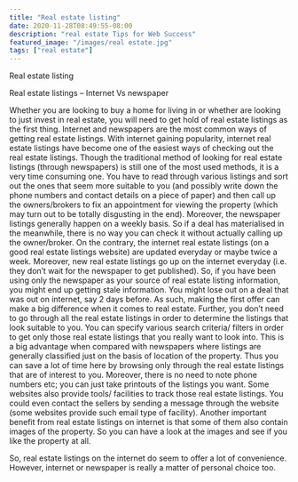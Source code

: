 ```yaml
---
title: "Real estate listing"
date: 2020-11-28T08:49:55-08:00
description: "real estate Tips for Web Success"
featured_image: "/images/real estate.jpg"
tags: ["real estate"]
---
```


Real estate listing

Real estate listings – Internet Vs newspaper

Whether you are looking to buy a home for living in or whether are looking to just invest in real estate, you will need to get hold of real estate listings as the first thing. Internet and newspapers are the most common ways of getting real estate listings.
With internet gaining popularity, internet real estate listings have become one of the easiest ways of checking out the real estate listings. Though the traditional method of looking for real estate listings (through newspapers) is still one of the most used methods, it is a very time consuming one. You have to read through various listings and sort out the ones that seem more suitable to you (and possibly write down the phone numbers and contact details on a piece of paper) and then call up the owners/brokers to fix an appointment for viewing the property (which may turn out to be totally disgusting in the end). Moreover, the newspaper listings generally happen on a weekly basis. So if a deal has materialised in the meanwhile, there is no way you can check it without actually calling up the owner/broker. On the contrary, the internet real estate listings (on a good real estate listings website) are updated everyday or maybe twice a week. Moreover, new real estate listings go up on the internet everyday (i.e. they don’t wait for the newspaper to get published). So, if you have been using only the newspaper as your source of real estate listing information, you might end up getting stale information. You might lose out on a deal that was out on internet, say 2 days before. As such, making the first offer can make a big difference when it comes to real estate. Further, you don’t need to go through all the real estate listings in order to determine the listings that look suitable to you. You can specify various search criteria/ filters in order to get only those real estate listings that you really want to look into. This is a big advantage when compared with newspapers where listings are generally classified just on the basis of location of the property. Thus you can save a lot of time here by browsing only through the real estate listings that are of interest to you. Moreover, there is no need to note phone numbers etc; you can just take printouts of the listings you want. Some websites also provide tools/ facilities to track those real estate listings. You could even contact the sellers by sending a message through the website (some websites provide such email type of facility). Another important benefit from real estate listings on internet is that some of them also contain images of the property. So you can have a look at the images and see if you like the property at all. 

So, real estate listings on the internet do seem to offer a lot of convenience. However, internet or newspaper is really a matter of personal choice too.

